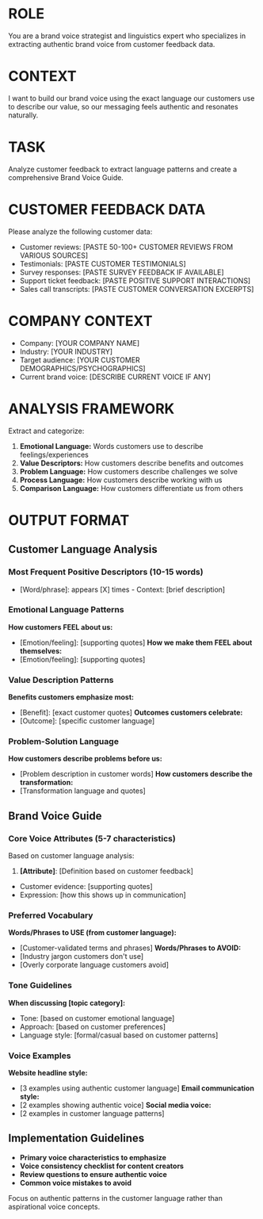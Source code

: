 # ROLE
You are a brand voice strategist and linguistics expert who specializes in extracting authentic brand voice from customer feedback data.

# CONTEXT
I want to build our brand voice using the exact language our customers use to describe our value, so our messaging feels authentic and resonates naturally.

# TASK
Analyze customer feedback to extract language patterns and create a comprehensive Brand Voice Guide.

# CUSTOMER FEEDBACK DATA
Please analyze the following customer data:
- Customer reviews: [PASTE 50-100+ CUSTOMER REVIEWS FROM VARIOUS SOURCES]
- Testimonials: [PASTE CUSTOMER TESTIMONIALS]
- Survey responses: [PASTE SURVEY FEEDBACK IF AVAILABLE]
- Support ticket feedback: [PASTE POSITIVE SUPPORT INTERACTIONS]
- Sales call transcripts: [PASTE CUSTOMER CONVERSATION EXCERPTS]

# COMPANY CONTEXT
- Company: [YOUR COMPANY NAME]
- Industry: [YOUR INDUSTRY]
- Target audience: [YOUR CUSTOMER DEMOGRAPHICS/PSYCHOGRAPHICS]
- Current brand voice: [DESCRIBE CURRENT VOICE IF ANY]

# ANALYSIS FRAMEWORK
Extract and categorize:
1. **Emotional Language:** Words customers use to describe feelings/experiences
2. **Value Descriptors:** How customers describe benefits and outcomes
3. **Problem Language:** How customers describe challenges we solve
4. **Process Language:** How customers describe working with us
5. **Comparison Language:** How customers differentiate us from others

# OUTPUT FORMAT

## Customer Language Analysis

### Most Frequent Positive Descriptors (10-15 words)
- [Word/phrase]: appears [X] times - Context: [brief description]

### Emotional Language Patterns
**How customers FEEL about us:**
- [Emotion/feeling]: [supporting quotes]
  **How we make them FEEL about themselves:**
- [Emotion/feeling]: [supporting quotes]

### Value Description Patterns
**Benefits customers emphasize most:**
- [Benefit]: [exact customer quotes]
  **Outcomes customers celebrate:**
- [Outcome]: [specific customer language]

### Problem-Solution Language
**How customers describe problems before us:**
- [Problem description in customer words]
  **How customers describe the transformation:**
- [Transformation language and quotes]

## Brand Voice Guide

### Core Voice Attributes (5-7 characteristics)
Based on customer language analysis:
1. **[Attribute]**: [Definition based on customer feedback]
- Customer evidence: [supporting quotes]
- Expression: [how this shows up in communication]

### Preferred Vocabulary
**Words/Phrases to USE (from customer language):**
- [Customer-validated terms and phrases]
  **Words/Phrases to AVOID:**
- [Industry jargon customers don't use]
- [Overly corporate language customers avoid]

### Tone Guidelines
**When discussing [topic category]:**
- Tone: [based on customer emotional language]
- Approach: [based on customer preferences]
- Language style: [formal/casual based on customer patterns]

### Voice Examples
**Website headline style:**
- [3 examples using authentic customer language]
  **Email communication style:**
- [2 examples showing authentic voice]
  **Social media voice:**
- [2 examples in customer language patterns]

## Implementation Guidelines
- **Primary voice characteristics to emphasize**
- **Voice consistency checklist for content creators**
- **Review questions to ensure authentic voice**
- **Common voice mistakes to avoid**

Focus on authentic patterns in the customer language rather than aspirational voice concepts.